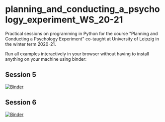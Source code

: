 # planning_and_conducting_a_psychology_experiment_WS_20-21

Practical sessions on programming in Python for the course "Planning and Conducting a Psychology Experiment" co-taught at University of Leipzig in the winter term 2020-21.

Run all examples interactively in your browser without having to install anything on your machine using binder:

## Session 5 

[![Binder](https://mybinder.org/badge_logo.svg)](https://mybinder.org/v2/gh/trettenbrein/planning_and_conducting_a_psychology_experiment_WS_20-21/8e4d7a4d87577c75e629e3c0738ab9bc151cf3de?filepath=Introduction%20to%20Programming%20in%20Python%20(I).ipynb)

## Session 6

[![Binder](https://mybinder.org/badge_logo.svg)](https://mybinder.org/v2/gh/trettenbrein/planning_and_conducting_a_psychology_experiment_WS_20-21/HEAD?filepath=blob%2Fmain%2FIntroduction%2520to%2520Programming%2520in%2520Python%2520(II).ipynb)